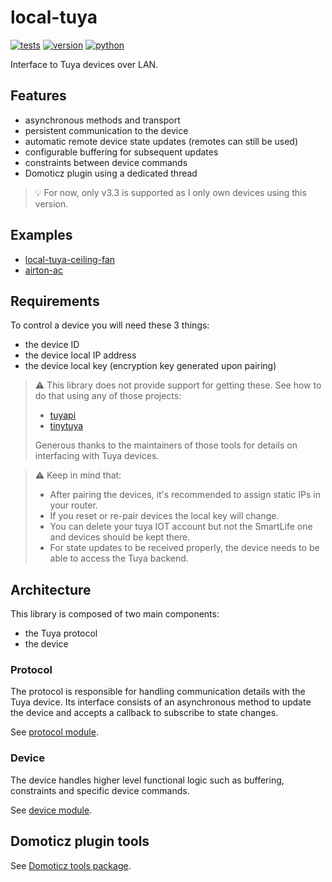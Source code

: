 # local-tuya

[![tests](https://github.com/gpajot/local-tuya/workflows/Test/badge.svg?branch=main&event=push)](https://github.com/gpajot/local-tuya/actions?query=workflow%3ATest+branch%3Amain+event%3Apush)
[![version](https://img.shields.io/pypi/v/local-tuya?label=stable)](https://pypi.org/project/local-tuya/)
[![python](https://img.shields.io/pypi/pyversions/local-tuya)](https://pypi.org/project/local-tuya/)

Interface to Tuya devices over LAN.

## Features
- asynchronous methods and transport
- persistent communication to the device
- automatic remote device state updates (remotes can still be used)
- configurable buffering for subsequent updates
- constraints between device commands
- Domoticz plugin using a dedicated thread

> 💡 For now, only v3.3 is supported as I only own devices using this version.

## Examples
- [local-tuya-ceiling-fan](https://github.com/gpajot/local-tuya-ceiling-fan)
- [airton-ac](https://github.com/gpajot/airton-ac)

## Requirements
To control a device you will need these 3 things:
- the device ID
- the device local IP address
- the device local key (encryption key generated upon pairing)

> ⚠️ This library does not provide support for getting these.
> See how to do that using any of those projects:
> - [tuyapi](https://github.com/codetheweb/tuyapi)
> - [tinytuya](https://github.com/jasonacox/tinytuya)
> 
> Generous thanks to the maintainers of those tools for details on interfacing with Tuya devices.

> ⚠️ Keep in mind that:
> - After pairing the devices, it's recommended to assign static IPs in your router.
> - If you reset or re-pair devices the local key will change.
> - You can delete your tuya IOT account but not the SmartLife one and devices should be kept there.
> - For state updates to be received properly, the device needs to be able to access the Tuya backend.

## Architecture
This library is composed of two main components:
- the Tuya protocol
- the device

### Protocol
The protocol is responsible for handling communication details with the Tuya device.
Its interface consists of an asynchronous method to update the device and accepts a callback to subscribe to state changes.

See [protocol module](./local_tuya/protocol).

### Device
The device handles higher level functional logic such as buffering, constraints and specific device commands.

See [device module](./local_tuya/device).

## Domoticz plugin tools
See [Domoticz tools package](https://github.com/gpajot/local-tuya-domoticz-tools).
